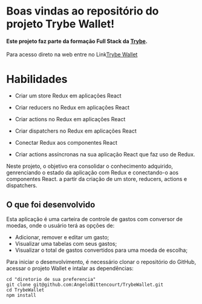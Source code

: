 # Boas vindas ao repositório do projeto Trybe Wallet!
#### Este projeto faz parte da formação Full Stack da <a href="https://www.betrybe.com/">Trybe</a>.

Para acesso direto na web entre no Link<a href="https://angelobittencourt.github.io/TrybeWallet/">Trybe Wallet</a>

# Habilidades

  * Criar um store Redux em aplicações React

  * Criar reducers no Redux em aplicações React

  * Criar actions no Redux em aplicações React

  * Criar dispatchers no Redux em aplicações React

  * Conectar Redux aos componentes React

  * Criar actions assíncronas na sua aplicação React que faz uso de Redux.

Neste projeto, o objetivo era consolidar o conhecimento adquirido, genrenciando o estado da aplicação com Redux e conectando-o aos componentes React. a partir da criação de um store, reducers, actions e dispatchers.


## O que foi desenvolvido
Esta aplicação é uma carteira de controle de gastos com conversor de moedas, onde o usuário terá as opções de:

  - Adicionar, remover e editar um gasto;
  - Visualizar uma tabelas com seus gastos;
  - Visualizar o total de gastos convertidos para uma moeda de escolha;


Para iniciar o desenvolvimento, é necessário clonar o repositório do GitHub, acessar o projeto Wallet e intalar as dependências:
```shell
cd "diretorio de sua preferencia"
git clone git@github.com:AngeloBittencourt/TrybeWallet.git
cd TrybeWallet
npm install
